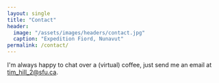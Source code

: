 ```yaml
---
layout: single
title: "Contact"
header:
  image: "/assets/images/headers/contact.jpg"
  caption: "Expedition Fiord, Nunavut"
permalink: /contact/
---
```


I'm always happy to chat over a (virtual) coffee, just send me an email at [tim_hill_2@sfu.ca](mailto:tim_hill_2@sfu.ca).


